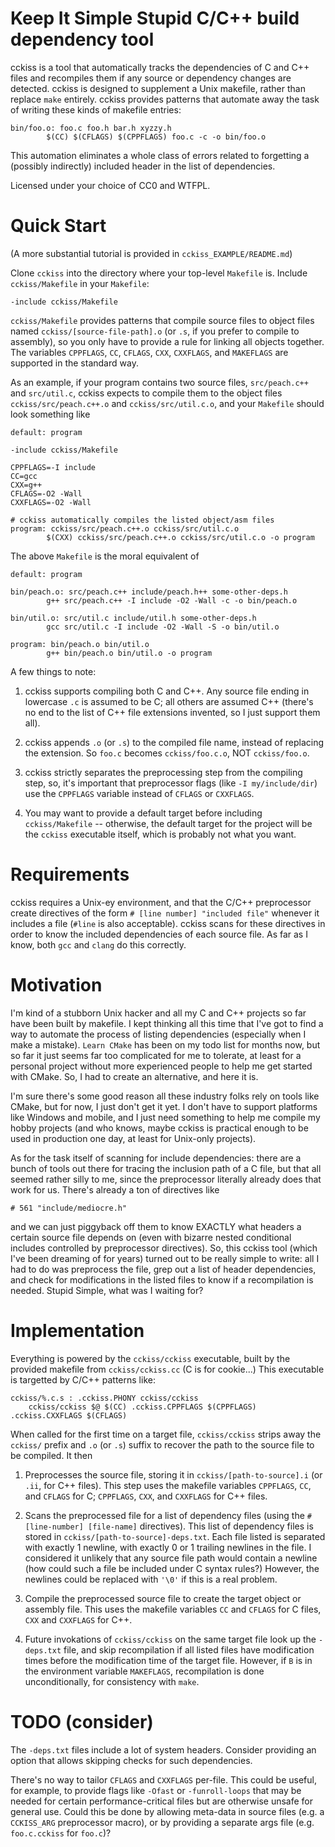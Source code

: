 # Keep It Simple Stupid C/C++ build dependency tool

cckiss is a tool that automatically tracks the dependencies of C and
C++ files and recompiles them if any source or dependency changes are
detected. cckiss is designed to supplement a Unix makefile, rather
than replace `make` entirely. cckiss provides patterns that automate
away the task of writing these kinds of makefile entries:

    bin/foo.o: foo.c foo.h bar.h xyzzy.h
            $(CC) $(CFLAGS) $(CPPFLAGS) foo.c -c -o bin/foo.o

This automation eliminates a whole class of errors related to
forgetting a (possibly indirectly) included header in the list
of dependencies.

Licensed under your choice of CC0 and WTFPL.

# Quick Start

(A more substantial tutorial is provided in `cckiss_EXAMPLE/README.md`)

Clone `cckiss` into the directory where your top-level `Makefile` is.
Include `cckiss/Makefile` in your `Makefile`:

    -include cckiss/Makefile

`cckiss/Makefile` provides patterns that compile source files to
object files named `cckiss/[source-file-path].o` (or `.s`, if you
prefer to compile to assembly), so you only have to provide a rule for
linking all objects together. The variables `CPPFLAGS`, `CC`,
`CFLAGS`, `CXX`, `CXXFLAGS`, and `MAKEFLAGS` are supported in the
standard way.

As an example, if your program contains two source files,
`src/peach.c++` and `src/util.c`, cckiss expects to compile them to
the object files `cckiss/src/peach.c++.o` and `cckiss/src/util.c.o`,
and your `Makefile` should look something like

    default: program

    -include cckiss/Makefile

    CPPFLAGS=-I include
    CC=gcc
    CXX=g++
    CFLAGS=-O2 -Wall
    CXXFLAGS=-O2 -Wall

    # cckiss automatically compiles the listed object/asm files
    program: cckiss/src/peach.c++.o cckiss/src/util.c.o
            $(CXX) cckiss/src/peach.c++.o cckiss/src/util.c.o -o program

The above `Makefile` is the moral equivalent of

    default: program

    bin/peach.o: src/peach.c++ include/peach.h++ some-other-deps.h
            g++ src/peach.c++ -I include -O2 -Wall -c -o bin/peach.o

    bin/util.o: src/util.c include/util.h some-other-deps.h
            gcc src/util.c -I include -O2 -Wall -S -o bin/util.o

    program: bin/peach.o bin/util.o
            g++ bin/peach.o bin/util.o -o program

A few things to note:

1. cckiss supports compiling both C and C++. Any source file ending in
lowercase `.c` is assumed to be C; all others are assumed C++ (there's
no end to the list of C++ file extensions invented, so I just support
them all).

2. cckiss appends `.o` (or `.s`) to the compiled file name, instead of
replacing the extension. So `foo.c` becomes `cckiss/foo.c.o`, NOT
`cckiss/foo.o`.

3. cckiss strictly separates the preprocessing step from the compiling
step, so, it's important that preprocessor flags (like `-I
my/include/dir`) use the `CPPFLAGS` variable instead of `CFLAGS` or
`CXXFLAGS`.

4. You may want to provide a default target before including
`cckiss/Makefile` -- otherwise, the default target for the project
will be the `cckiss` executable itself, which is probably not what you
want.

# Requirements

cckiss requires a Unix-ey environment, and that the C/C++ preprocessor
create directives of the form `# [line number] "included file"`
whenever it includes a file (`#line` is also acceptable). cckiss scans
for these directives in order to know the included dependencies of
each source file. As far as I know, both `gcc` and `clang` do this
correctly.

# Motivation

I'm kind of a stubborn Unix hacker and all my C and C++ projects so
far have been built by makefile. I kept thinking all this time that
I've got to find a way to automate the process of listing dependencies
(especially when I make a mistake). `Learn CMake` has been on my todo
list for months now, but so far it just seems far too complicated for
me to tolerate, at least for a personal project without more
experienced people to help me get started with CMake. So, I had to
create an alternative, and here it is.

I'm sure there's some good reason all these industry folks rely on
tools like CMake, but for now, I just don't get it yet. I don't have
to support platforms like Windows and mobile, and I just need
something to help me compile my hobby projects (and who knows, maybe
cckiss is practical enough to be used in production one day, at least
for Unix-only projects).

As for the task itself of scanning for include dependencies: there are
a bunch of tools out there for tracing the inclusion path of a C file,
but that all seemed rather silly to me, since the preprocessor literally
already does that work for us. There's already a ton of directives like

    # 561 "include/mediocre.h"

and we can just piggyback off them to know EXACTLY what headers a
certain source file depends on (even with bizarre nested conditional
includes controlled by preprocessor directives). So, this cckiss tool
(which I've been dreaming of for years) turned out to be really simple
to write: all I had to do was preprocess the file, grep out a list of
header dependencies, and check for modifications in the listed files
to know if a recompilation is needed.  Stupid Simple, what was I
waiting for?

# Implementation

Everything is powered by the `cckiss/cckiss` executable, built by the
provided makefile from `cckiss/cckiss.cc` (C is for cookie...) This
executable is targetted by C/C++ patterns like:

    cckiss/%.c.s : .cckiss.PHONY cckiss/cckiss
	    cckiss/cckiss $@ $(CC) .cckiss.CPPFLAGS $(CPPFLAGS) .cckiss.CXXFLAGS $(CFLAGS)

When called for the first time on a target file, `cckiss/cckiss` strips away
the `cckiss/` prefix and `.o` (or `.s`) suffix to recover the path to
the source file to be compiled. It then

1. Preprocesses the source file, storing it in
`cckiss/[path-to-source].i` (or `.ii`, for C++ files). This step uses
the makefile variables `CPPFLAGS`, `CC`, and `CFLAGS` for C;
`CPPFLAGS`, `CXX`, and `CXXFLAGS` for C++ files.

2. Scans the preprocessed file for a list of dependency files (using the
`# [line-number] [file-name]` directives). This list of dependency
files is stored in `cckiss/[path-to-source]-deps.txt`. Each file listed
is separated with exactly 1 newline, with exactly 0 or 1 trailing newlines
in the file. I considered it unlikely that any source file path would contain
a newline (how could such a file be included under C syntax rules?) However,
the newlines could be replaced with `'\0'` if this is a real problem.

3. Compile the preprocessed source file to create the target object or
assembly file. This uses the makefile variables `CC` and `CFLAGS` for
C files, `CXX` and `CXXFLAGS` for C++.

4. Future invokations of `cckiss/cckiss` on the same target file look
up the `-deps.txt` file, and skip recompilation if all listed files
have modification times before the modification time of the target file.
However, if `B` is in the environment variable `MAKEFLAGS`, recompilation
is done unconditionally, for consistency with `make`.

# TODO (consider)

The `-deps.txt` files include a lot of system headers. Consider providing an
option that allows skipping checks for such dependencies.

There's no way to tailor `CFLAGS` and `CXXFLAGS` per-file. This could
be useful, for example, to provide flags like `-Ofast` or
`-funroll-loops` that may be needed for certain performance-critical
files but are otherwise unsafe for general use. Could this be done by
allowing meta-data in source files (e.g. a `CCKISS_ARG` preprocessor
macro), or by providing a separate args file (e.g. `foo.c.cckiss` for
`foo.c`)?
